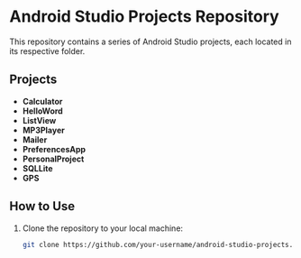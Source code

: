 # Android Studio Projects Repository

This repository contains a series of Android Studio projects, each located in its respective folder.

## Projects

- **Calculator**
- **HelloWord**
- **ListView**
- **MP3Player**
- **Mailer**
- **PreferencesApp**
- **PersonalProject**
- **SQLLite**
- **GPS**

## How to Use

1. Clone the repository to your local machine:

   ```bash
   git clone https://github.com/your-username/android-studio-projects.git

